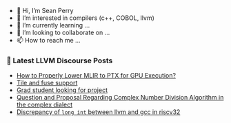 - 👋 Hi, I’m Sean Perry
- 👀 I’m interested in compilers (c++, COBOL, llvm)
- 🌱 I’m currently learning ...
- 💞️ I’m looking to collaborate on ...
- 📫 How to reach me ...

<!---
s66perry/s66perry is a ✨ special ✨ repository because its `README.md` (this file) appears on your GitHub profile.
You can click the Preview link to take a look at your changes.
--->
### 📕 Latest LLVM Discourse Posts

<!-- DISCOURSE-LLVM:START -->
- [How to Properly Lower MLIR to PTX for GPU Execution?](https://discourse.llvm.org/t/how-to-properly-lower-mlir-to-ptx-for-gpu-execution/84552#post_4)
- [Tile and fuse support](https://discourse.llvm.org/t/tile-and-fuse-support/84389#post_6)
- [Grad student looking for project](https://discourse.llvm.org/t/grad-student-looking-for-project/84468#post_7)
- [Question and Proposal Regarding Complex Number Division Algorithm in the complex dialect](https://discourse.llvm.org/t/question-and-proposal-regarding-complex-number-division-algorithm-in-the-complex-dialect/83772#post_13)
- [Discrepancy of `long int` between llvm and gcc in riscv32](https://discourse.llvm.org/t/discrepancy-of-long-int-between-llvm-and-gcc-in-riscv32/84549#post_9)
<!-- DISCOURSE-LLVM:END -->
